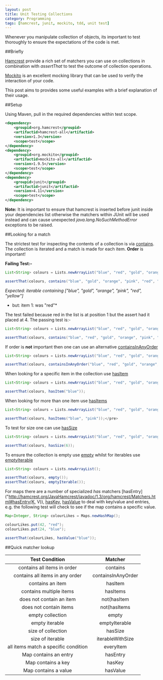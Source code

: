 ```yaml
---
layout: post
title: Unit Testing Collections
category: Programming
tags: [hamcrest, junit, mockito, tdd, unit test]
---
```


Whenever you manipulate collection of objects, its important to test thoroughly to ensure the expectations of the code is met.

##Briefly

[Hamcrest](http://hamcrest.org/JavaHamcrest/) provide a rich set of matchers you can use on collections in combination with *assertThat* to test the outcome of
collection operations.

[Mockito](http://mockito.org/) is an excellent mocking library that can be used to verify the interaction of your code.

This post aims to provides some useful examples with a brief explanation of their usage.

##Setup

Using Maven, pull in the required dependencies within test scope.

```xml
<dependency>
    <groupid>org.hamcrest</groupid>
    <artifactid>hamcrest-all</artifactid>
    <version>1.3</version>
    <scope>test</scope>
</dependency>
<dependency>
    <groupid>org.mockito</groupid>
    <artifactid>mockito-all</artifactid>
    <version>1.9.5</version>
    <scope>test</scope>
</dependency>
<dependency>
    <groupid>junit</groupid>
    <artifactid>junit</artifactid>
    <version>4.11</version>
    <scope>test</scope>
</dependency>
```

**Note:** It is important to ensure that hamcrest is inserted before junit inside your dependencies list otherwise the matchers within JUnit will be used
instead and can cause unexpected *java.lang.NoSuchMethodError* exceptions to be raised.

##Looking for a match

The strictest test for inspecting the contents of a collection is via
[contains](http://hamcrest.org/JavaHamcrest/javadoc/1.3/org/hamcrest/Matchers.html#contains(E...)).  The collection is iterated and a match is made for each
item. **Order** is important!

**Failing Test:-**

```java
List<String> colours = Lists.newArrayList("blue", "red", "gold", "orange", "pink", "yellow");

assertThat(colours, contains("blue", "gold", "orange", "pink", "red", "yellow"));
```

*Expected: iterable containing ["blue", "gold", "orange", "pink", "red", "yellow"]*
*   but: item 1: was "red"*

The test failed because red in the list is at position 1 but the assert had it placed at 4. The passing test is:-

```java
List<String> colours = Lists.newArrayList("blue", "red", "gold", "orange", "pink", "yellow");

assertThat(colours, contains("blue", "red", "gold", "orange", "pink", "yellow"));
```

If order is **not** important then one can use an alternative
[containsInAnyOrder](http://hamcrest.org/JavaHamcrest/javadoc/1.3/org/hamcrest/Matchers.html#containsInAnyOrder(java.util.Collection))

```java
List<String> colours = Lists.newArrayList("blue", "red", "gold", "orange", "pink", "yellow");

assertThat(colours, containsInAnyOrder("blue", "red", "gold", "orange", "pink", "yellow"));
```

When looking for a specific item in the collection use
[hasItem]("http://hamcrest.org/JavaHamcrest/javadoc/1.3/org/hamcrest/Matchers.html#hasItem(org.hamcrest.Matcher))

```java
List<String> colours = Lists.newArrayList("blue", "red", "gold", "orange", "pink", "yellow");

assertThat(colours, hasItem("blue"));
```

When looking for more than one item use
[hasItems](http://hamcrest.org/JavaHamcrest/javadoc/1.3/org/hamcrest/Matchers.html#hasItems(org.hamcrest.Matcher...))

```java
List<String> colours = Lists.newArrayList("blue", "red", "gold", "orange", "pink", "yellow");

assertThat(colours, hasItems("blue", "pink"));</pre>
```

To test for size one can use [hasSize]("http://hamcrest.org/JavaHamcrest/javadoc/1.3/org/hamcrest/Matchers.html#hasSize(int))

```java
List<String> colours = Lists.newArrayList("blue", "red", "gold", "orange", "pink", "yellow");

assertThat(colours, hasSize(6));
```

To ensure the collection is empty use [empty]("http://hamcrest.org/JavaHamcrest/javadoc/1.3/org/hamcrest/Matchers.html#empty()) whilst for iterables use
[emptyIterable](http://hamcrest.org/JavaHamcrest/javadoc/1.3/org/hamcrest/Matchers.html#emptyIterable())

```java
List<String> colours = Lists.newArrayList();

assertThat(colours, empty());
assertThat(colours, emptyIterable());
```

For maps there are a number of specialized *has* matchers [hasEntry]("http://hamcrest.org/JavaHamcrest/javadoc/1.3/org/hamcrest/Matchers.html#hasEntry(K, V)),
 [hasKey](http://hamcrest.org/JavaHamcrest/javadoc/1.3/org/hamcrest/Matchers.html#hasKey(K)),
[hasValue](http://hamcrest.org/JavaHamcrest/javadoc/1.3/org/hamcrest/Matchers.html#hasValue(org.hamcrest.Matcher)) to deal with key/value and entries, e.g.
the following test will check to see if the map contains a specific value.

```java
Map<Integer, String> colourLikes = Maps.newHashMap();

colourLikes.put(42, "red");
colourLikes.put(24, "blue");

assertThat(colourLikes, hasValue("blue"));
```

##Quick matcher lookup

| Test Condition | Matcher |
|:--------------:|:-------:|
|contains all items in order|contains|
|contains all items in any order|containsInAnyOrder|
|contains an item |  hasItem |
|contains multiple items |  hasItems |
|does not contain an item | not(hasItem |
|does not contain items | not(hasItems |
|empty collection |  empty |
|empty iterable | emptyIterable  |
|size of collection |  hasSize  |
|size of iterable |  iterableWithSize |
|all items match a specific condition | everyItem |
|Map contains an entry |  hasEntry |
|Map contains a key |   hasKey    |
|Map contains a value | hasValue |

